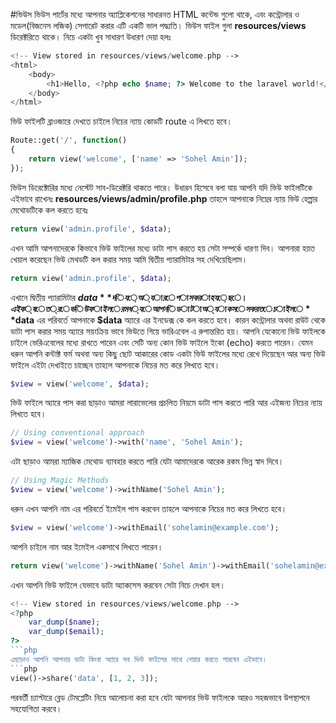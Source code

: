#ভিউস
ভিউস পার্টের মধ্যে আপনার অ্যাপ্লিকেশনের সাধারনত HTML কন্টেন্ড গুলো থাকে, এবং কন্ট্রোলার ও মডেল(বিজনেস লজিক) সেপারেট করার এটি একটি ভাল পদ্ধ্যতি।
ভিউস ফাইল গুলা **resources/views** ডিরেক্টরিতে থাকে।
নিচে একটা খুব সাধারণ উধারণ দেয়া হলঃ
```php
<!-- View stored in resources/views/welcome.php -->
<html>
    <body>
        <h1>Hello, <?php echo $name; ?> Welcome to the laravel world!</h1>
    </body>
</html>
```

ভিউ ফাইলটি ব্রাওজারে দেখতে চাইলে নিচের ন্যায় কোডটি route এ লিখতে হবে।
```php
Route::get('/', function()
{
    return view('welcome', ['name' => 'Sohel Amin']);
});
```

ভিউস ডিরেক্টোরির মধ্যে নেস্টেট সাব-ডিরেক্টরি থাকতে পারে।
উধারন হিসেবে বলা যায় আপনি যদি ভিউ ফাইলটিকে এইভাবে রাখেনঃ
**resources/views/admin/profile.php**
তাহলে আপনাকে নিম্নের ন্যায় ভিউ হেল্পার মেথোডটিকে কল করতে হবেঃ
```php
return view('admin.profile', $data);
```

এখন আমি আপনাদেরকে কিভাবে ভিউ ফাইলের মধ্যে ডাটা পাস করতে হয় সেটা সম্পর্কে ধারণা দিব।
আপনারা হয়ত খেয়াল করেছেন ভিউ মেথডটি কল করার সময় আমি দ্বিতীয় প্যারামিটার সহ দেখিয়েছিলাম।
```php
return view('admin.profile', $data);
```
এখানে দ্বিতীয় প্যারামিটার **$data** দিয়ে অ্যারে পাস করা হয়েছে। এইক্ষেত্রে ভিউ ফাইলের মধ্যে আপনি ডাটা অ্যাকসেস করতে চাইলে **$data** এর পরিবর্তে আপনাকে **$data** অ্যারে এর ইনডেক্স কে কল করতে হবে।
কারন কন্ট্রোলার অথবা রাউট থেকে ডাটা পাস করার সময় অ্যারে সয়ংক্রিয় ভাবে ভিউতে গিয়ে ভারিএবেল এ রুপান্তরিত হয়।
আপনি যেকোনো ভিউ ফাইলকে চাইলে ভেরিএবেলের মধ্যে রাখতে পারেন এবং সেটি অন্য কোন ভিউ ফাইলে ইকো (echo) করতে পারেন। যেমন ধরুন আপনি কন্টাক্ট ফর্ম অথবা অন্য কিছু ছোট আকারের কোড একটা ভিউ ফাইলের মধ্যে রেখে দিয়েছেন আর অন্য ভিউ ফাইলে এইটা দেখাইতে চাচ্ছেন তাহলে আপনাকে নিচের মত করে লিখতে হবে।
```php
$view = view('welcome', $data);
```
ভিউ ফাইলে অ্যারে পাস করা ছাড়াও আমরা লারাভেলের প্রচলিত নিয়মে ডাটা পাস করতে পারি আর এইজন্য নিচের ন্যায় লিখতে হবে।
```php
// Using conventional approach
$view = view('welcome')->with('name', 'Sohel Amin'); 
```
এটা ছাড়াও আমরা ম্যাজিক মেথোড ব্যাবহার করতে পারি যেটা আমাদেরকে আরেক রকম ভিন্ন স্বাদ দিবে।
```php
// Using Magic Methods
$view = view('welcome')->withName('Sohel Amin');
```
ধরুন এখন আপনি নাম এর পরিবর্তে ইমেইল পাস করবেন তাহলে আপনাকে নিচের মত করে লিখতে হবে।
```php
$view = view('welcome')->withEmail('sohelamin@example.com');
```
আপনি চাইলে নাম আর ইমেইল একসাথে লিখতে পারেন।
```php
return view('welcome')->withName('Sohel Amin')->withEmail('sohelamin@example.com');
```
এখন আপনি ভিউ ফাইলে যেভাবে ডাটা অ্যাকসেস করবেন সেটা নিচে দেখান হল।
```php
<!-- View stored in resources/views/welcome.php -->
<?php
	var_dump($name);
	var_dump($email);
?>
```php
এছাড়াও আপনি আপনার ডাটা কিংবা অ্যারে সব ভিউ ফাইলের সাথে শেয়ার করতে পারবেন এইভাবে।
```php
view()->share('data', [1, 2, 3]);
```
পরবর্তী চ্যাপ্টারে ব্লেড টেমপ্লেটিং নিয়ে আলোচনা করা হবে যেটা আপনার ভিউ ফাইলকে আরও সহজভাবে উপস্থাপনে সহযোগিতা করবে।

